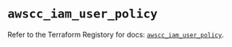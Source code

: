 # `awscc_iam_user_policy`

Refer to the Terraform Registory for docs: [`awscc_iam_user_policy`](https://registry.terraform.io/providers/hashicorp/awscc/0.70.0/docs/resources/iam_user_policy).
